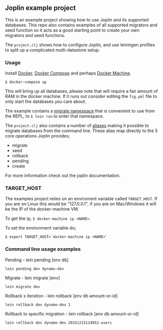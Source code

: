 ## Joplin example project

This is an example project showing how to use Joplin and its supported databases. This repo also contains examples of all supported migrators and seed function so it acts as a good starting point to create your own migrators and seed functions.

The `project.clj` shows how to configure Joplin, and use leiningen profiles to split up a complicated multi-datastore setup.

### Usage

Install [Docker](http://docker.io), [Docker Compose](https://docs.docker.com/compose/) and perhaps [Docker Machine](https://docs.docker.com/machine/).

`$ docker-compose up`

This will bring up all databases, please note that will require a fair amount of RAM in the docker machine. If it runs out consider editing the `fig.yml` file to only start the databases you care about.

The example contains a [migrate namespace](https://github.com/juxt/joplin/blob/master/example/src/migrate.clj) that is convenient to use from the REPL, to `$ lein run` to enter that namespace.

The `project.clj` also contains a number of [aliases](https://github.com/juxt/joplin/blob/master/example/project.clj#L14) making it possible to migrate databases from the command line.
These alias map directly to the 5 core operations Joplin provides;
* migrate
* seed
* rollback
* pending
* create

For more information check out the joplin documentation.

### TARGET_HOST

The examples project relies on an enviroment variable called `TARGET_HOST`. If you are on Linux this would be "127.0.0.1", if you are on Mac/Windows it will be the IP of the docker-machine VM.

To get the ip;
`$ docker-machine ip <NAME>`.

To set the environment variable do;

```
$ export TARGET_HOST=`docker-machine ip <NAME>`
```

### Command line usage examples

Pending - lein pending [env db]
```
lein pending dev dynamo-dev
```

Migrate - lein migrate [env]
```
lein migrate dev
```

Rollback x iteration - lein rollback [env db amount-or-id] 
```
lein rollback dev dynamo-dev 1
```
Rollback to specific migration - lein rollback [env db amount-or-id]
```
lein rollback dev dynamo-dev 20151215114952-users
```

